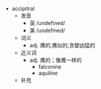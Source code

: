 - accipitral
  - 发音
    - 英 /undefined/
    - 美 /undefined/
  - 词义
    - adj. 鹰的,鹰似的,贪婪凶猛的
  - 近义词
    - adj. 鹰的；像鹰一样的
      - falconine
      - aquiline
  - 补充